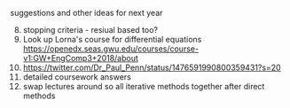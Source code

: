 suggestions and other ideas for next year

8.  stopping criteria - resiual based too?
14. Look up Lorna's course for differential equations https://openedx.seas.gwu.edu/courses/course-v1:GW+EngComp3+2018/about
15. https://twitter.com/Dr_Paul_Penn/status/1476591990800359431?s=20
17. detailed coursework answers
18. swap lectures around so all iterative methods together after direct methods
